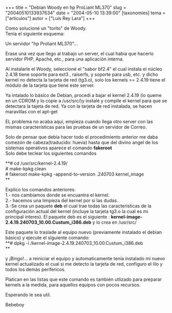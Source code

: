 +++
title = "Debian Woody en hp ProLiant ML370"
slug = "20040510133937634"
date = "2004-05-10 13:39:00"
[taxonomies]
tema = ["articulos"]
autor = ["Luis Rey Lara"]
+++

Como solucioné un "torito" de Woody.  
Tenía el siguiente esquema:  
  
Un servidor "hp Proliant ML370"...

<!-- more -->
Erase una vez que llego al trabajo un server, el cual habia que hacerlo
servidor PHP, Apache, etc., para una aplicación interna.

Al instalarle el Woody, seleccioné el "sabor bf2.4" el cual instala el
núcleo 2.4.18 tiene soporte para ext3 , raiserfs, y soporte para usb,
etc. y dicho kernel no detecta la tarjeta de red (tg3.o), solo los
kernels \>= 2.4.19 tiene el módulo de la tarjeta que tiene este server.

Ya intalado lo básico de Debian, procedí a bajar el kernel 2.4.19 (lo
queme en un CDROM y lo copie a /usr/src/)y instalé y compile el kernel
para que se detectara la tajeta de red. Ya con la tarjeta de red
instalada, se hacen maravillas con el apt-get

EL problema no acaba aquí, empieza cuando llega otro server con las
mismas características para las pruebas de un servidor de Correo.

Solo de pensar que debía hacer todo el procedimiento anterior me daba
comezón de cabeza(traducido: hueva) hasta que del divino angel de los
sistemas operativos aparece el comando **fakeroot**  
Solo debe teclear los siguientes comandos  
  
**\# cd /usr/src/kernel-2.4.19/  
\# make-kpkg clean  
\# fakeroot make-kpkg -append-to-version .240703 kernel_image  
**

Explico los comandos anteriores:  
1.- nos cambiamos donde se encuantra el kernel.  
2.- hacemos una limpieza del kernel por si las dudas.  
3.-Se crea un paquete **deb** el cual trae todas las caracteristicas de
la configuración actual del kernel (incluye la tarjeta tg3.o la cual es
mi principal interes). El paquete deb es el siguiente :
**kernel-image-2.4.19.240703_10.00.Custum_i386.deb** y lo crea en
/usr/src/  

Este paquete lo traslade al equipo nuevo (previamente instalado el
debian básico) y ejecute el siguiente comando:  
**\# dpkg -i /kernel-image-2.4.19.240703_10.00.Custum_i386.deb  
**  
  
y ¡Bingo!... a reiniciar el equipo y automaticamente tenía instalado mi
nuevo kernel actualizado el cual si me detecto la tarjeta de red,
configuro el lilo y todos los demás perifericos.  
  
Platican en las listas que este comando es también utlizado para
preparar kernels a la medida, para aquellos equipos con pocos
recursos.  
  
Esperando le sea util.

Bebeboy


